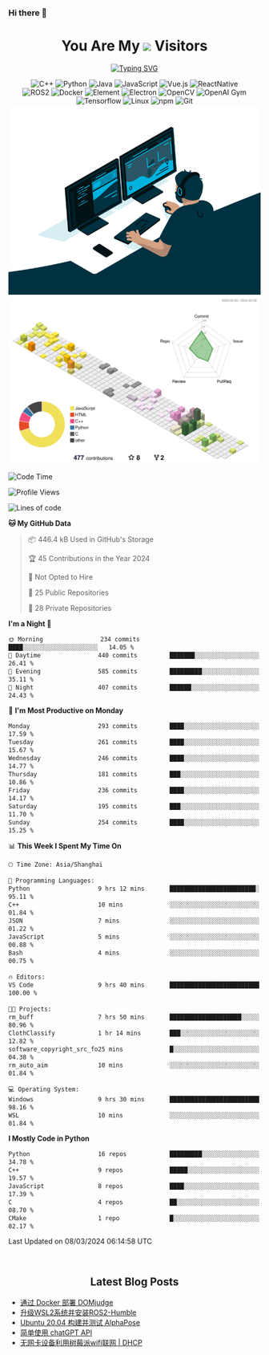 ### Hi there 👋

<div align="center">
  <h1>
    You Are My <img src="https://profile-counter.glitch.me/fateryu/count.svg"> Visitors
  </h1>
  <!--<img align="center" src="https://github-readme-stats-git-masterrstaa-rickstaa.vercel.app/api?username=FaterYU&show_icons=true&count_private=true"/>-->

  <a href="https://git.io/typing-svg"><img src="https://readme-typing-svg.demolab.com?font=Fira+Code&pause=500&center=true&vCenter=true&random=false&width=435&lines=Talk+is+cheap.+Show+me+the+code." alt="Typing SVG" /></a>

  <img src="https://img.shields.io/badge/C++-512BD4?style=flat-square&logo=cplusplus&logoColor=ffffff" alt="C++">
  <img src="https://img.shields.io/badge/-Python-37A6AB?style=flat-square&logo=python&logoColor=ffffff" alt="Python">
  <img src="https://img.shields.io/badge/-Java-007396?style=flat-square&logo=java&logoColor=ffffff" alt="Java">
  <img src="https://img.shields.io/badge/JavaScript-F7DF1E?style=flat-square&logo=JavaScript&logoColor=ffffff" alt="JavaScript">
  <img src="https://img.shields.io/badge/-Vue.js-4FC08D?style=flat-square&logo=Vue.js&logoColor=ffffff" alt="Vue.js">
  <img src="https://img.shields.io/badge/ReactNative-813144?style=flat-square&logo=react&logoColor=ffffff" alt="ReactNative">
  </br>
  <img src="https://img.shields.io/badge/-ROS2-8DD6F9?style=flat-square&logo=ros&logoColor=ffffff" alt="ROS2">
  <img src="https://img.shields.io/badge/Docker-2496ED?style=flat-square&logo=docker&logoColor=ffffff" alt="Docker">
  <img src="https://img.shields.io/badge/-Element-02845A?style=flat-square&logo=electron&logoColor=ffffff" alt="Element">
  <img src="https://img.shields.io/badge/-Electron-002D71?style=flat-square&logo=element&logoColor=ffffff" alt="Electron">
  <img src="https://img.shields.io/badge/-OpenCV-361522?style=flat-square&logo=opencv&logoColor=ffffff" alt="OpenCV">
  <img src="https://img.shields.io/badge/-OpenAIGym-91302E?style=flat-square&logo=openaigym&logoColor=ffffff" alt="OpenAI Gym">
  </br>
  <img src="https://img.shields.io/badge/-Tensorflow-204366?style=flat-square&logo=tensorflow&logoColor=ffffff" alt="Tensorflow">
  <img src="https://img.shields.io/badge/-Linux-333333?style=flat-square&logo=linux&logoColor=white" alt="Linux">
  <img src="https://img.shields.io/badge/-NPM-CB3837?style=flat-square&logo=npm&logoColor=white" alt="npm">
  <img src="https://img.shields.io/badge/-Git-f05032?style=flat-square&logo=git&logoColor=white" alt="Git">
  </br>
  <img alt="GIF" src="./code.gif?raw=true" />
  </br>
  <!--<img src="https://github-readme-stats.vercel.app/api/top-langs/?username=fateryu&hide=HTML&langs_count=5">-->
  <img src="./profile-3d-contrib/profile-south-season-animate.svg">
  </br>
</div>

<!--START_SECTION:waka-->
![Code Time](http://img.shields.io/badge/Code%20Time-142%20hrs%2053%20mins-blue)

![Profile Views](http://img.shields.io/badge/Profile%20Views-0-blue)

![Lines of code](https://img.shields.io/badge/From%20Hello%20World%20I%27ve%20Written-13.9%20million%20lines%20of%20code-blue)

**🐱 My GitHub Data** 

> 📦 446.4 kB Used in GitHub's Storage 
 > 
> 🏆 45 Contributions in the Year 2024
 > 
> 🚫 Not Opted to Hire
 > 
> 📜 25 Public Repositories 
 > 
> 🔑 28 Private Repositories 
 > 
**I'm a Night 🦉** 

```text
🌞 Morning                234 commits         ████░░░░░░░░░░░░░░░░░░░░░   14.05 % 
🌆 Daytime                440 commits         ███████░░░░░░░░░░░░░░░░░░   26.41 % 
🌃 Evening                585 commits         █████████░░░░░░░░░░░░░░░░   35.11 % 
🌙 Night                  407 commits         ██████░░░░░░░░░░░░░░░░░░░   24.43 % 
```
📅 **I'm Most Productive on Monday** 

```text
Monday                   293 commits         ████░░░░░░░░░░░░░░░░░░░░░   17.59 % 
Tuesday                  261 commits         ████░░░░░░░░░░░░░░░░░░░░░   15.67 % 
Wednesday                246 commits         ████░░░░░░░░░░░░░░░░░░░░░   14.77 % 
Thursday                 181 commits         ███░░░░░░░░░░░░░░░░░░░░░░   10.86 % 
Friday                   236 commits         ████░░░░░░░░░░░░░░░░░░░░░   14.17 % 
Saturday                 195 commits         ███░░░░░░░░░░░░░░░░░░░░░░   11.70 % 
Sunday                   254 commits         ████░░░░░░░░░░░░░░░░░░░░░   15.25 % 
```


📊 **This Week I Spent My Time On** 

```text
🕑︎ Time Zone: Asia/Shanghai

💬 Programming Languages: 
Python                   9 hrs 12 mins       ████████████████████████░   95.11 % 
C++                      10 mins             ░░░░░░░░░░░░░░░░░░░░░░░░░   01.84 % 
JSON                     7 mins              ░░░░░░░░░░░░░░░░░░░░░░░░░   01.22 % 
JavaScript               5 mins              ░░░░░░░░░░░░░░░░░░░░░░░░░   00.88 % 
Bash                     4 mins              ░░░░░░░░░░░░░░░░░░░░░░░░░   00.75 % 

🔥 Editors: 
VS Code                  9 hrs 40 mins       █████████████████████████   100.00 % 

🐱‍💻 Projects: 
rm_buff                  7 hrs 50 mins       ████████████████████░░░░░   80.96 % 
ClothClassify            1 hr 14 mins        ███░░░░░░░░░░░░░░░░░░░░░░   12.82 % 
software_copyright_src_fo25 mins             █░░░░░░░░░░░░░░░░░░░░░░░░   04.38 % 
rm_auto_aim              10 mins             ░░░░░░░░░░░░░░░░░░░░░░░░░   01.84 % 

💻 Operating System: 
Windows                  9 hrs 30 mins       █████████████████████████   98.16 % 
WSL                      10 mins             ░░░░░░░░░░░░░░░░░░░░░░░░░   01.84 % 
```

**I Mostly Code in Python** 

```text
Python                   16 repos            █████████░░░░░░░░░░░░░░░░   34.78 % 
C++                      9 repos             █████░░░░░░░░░░░░░░░░░░░░   19.57 % 
JavaScript               8 repos             ████░░░░░░░░░░░░░░░░░░░░░   17.39 % 
C                        4 repos             ██░░░░░░░░░░░░░░░░░░░░░░░   08.70 % 
CMake                    1 repo              █░░░░░░░░░░░░░░░░░░░░░░░░   02.17 % 
```




 Last Updated on 08/03/2024 06:14:58 UTC
<!--END_SECTION:waka-->

<div align="center">
  </br>
  <h2>
    Latest Blog Posts
  </h2>
</div>

<!-- BLOGPOSTS:START -->
- [通过 Docker 部署 DOMjudge](https://fater.top/record/domjudge-docker-config/)
- [升级WSL2系统并安装ROS2-Humble](https://fater.top/record/upgrade-wsl-system-install-ros2-humble/)
- [Ubuntu 20.04 构建并测试 AlphaPose](https://fater.top/usage/build-test-alphapose/)
- [简单使用 chatGPT API](https://fater.top/usage/use-chatgpt-api/)
- [无网卡设备利用树莓派wifi联网 | DHCP](https://fater.top/record/raspi-relay-wifi/)
<!-- BLOGPOSTS:END -->
